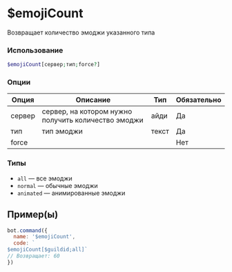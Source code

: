 # $emojiCount
Возвращает количество эмоджи указанного типа
### Использование
```php
$emojiCount[сервер;тип;force?]
```

### Опции

| Опция | Описание | Тип | Обязательно |
|--------|-------------|------|----------|
| сервер | сервер, на котором нужно получить количество эмоджи | айди | Да | 
| тип | тип эмоджи | текст | Да | 
| force |  |  | Нет |

### Типы
- `all` — все эмоджи
- `normal` — обычные эмоджи
- `animated` — анимированные эмоджи
## Пример(ы)

```javascript
bot.command({
  name: '$emojiCount',
  code: `
$emojiCount[$guildid;all]`
// Возвращает: 60
})
```
